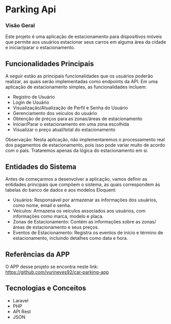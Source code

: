 
# Parking Api
### Visão Geral
Este projeto é uma aplicação de estacionamento para dispositivos móveis que permite aos usuários estacionar seus carros em alguma área da cidade e iniciar/parar o estacionamento.

## Funcionalidades Principais
A seguir estão as principais funcionalidades que os usuários poderão realizar, as quais serão implementadas como endpoints da API. Em uma aplicação de estacionamento simples, as funcionalidades incluem:

* Registro de Usuário
* Login de Usuário
* Visualização/Atualização de Perfil e Senha do Usuário
* Gerenciamento dos veículos do usuário
* Obtenção de preços para as zonas/áreas de estacionamento
* Iniciar/Parar o estacionamento em uma zona escolhida
* Visualizar o preço atual/total do estacionamento


Observação: Nesta aplicação, não implementaremos o processamento real dos pagamentos de estacionamento, pois isso pode variar muito de acordo com o país. Trataremos apenas da lógica do estacionamento em si.

## Entidades do Sistema
Antes de começarmos a desenvolver a aplicação, vamos definir as entidades principais que compõem o sistema, as quais correspondem às tabelas do banco de dados e aos modelos Eloquent:

* Usuários: Responsável por armazenar as informações dos usuários, como nome, email e senha.
* Veículos: Armazena os veículos associados aos usuários, com informações como marca, modelo e placa.
* Zonas de Estacionamento: Contém as informações sobre as zonas/áreas de estacionamento e seus preços.
* Eventos de Estacionamento: Registra os eventos de início e término de estacionamento, incluindo detalhes como data e hora.

## Referências da APP

O APP desse projeto se encontra neste link: https://github.com/yurineves92/car-parking-app

## Tecnologias e Conceitos

* Laravel
* PHP
* API Rest
* JSON